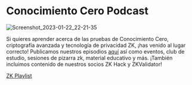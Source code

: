 # Conocimiento Cero Podcast
![Screenshot_2023-01-22_22-21-35](https://user-images.githubusercontent.com/81990132/213977155-36efc11d-a1a5-46c3-b382-23993a8da4b4.png)

Si quieres aprender acerca de las pruebas de Conocimiento Cero, criptografía avanzada y tecnología de privacidad ZK, ¡has venido al lugar correcto! Publicamos nuestros episodios [aquí](https://zeroknowledge.fm/) así como eventos, club de estudio, sesiones de pizarra zk, material educativo y más. ¡También incluimos contenido de nuestros socios ZK Hack y ZKValidator!

[ZK Playlist](https://www.youtube.com/playlist?list=PLj80z0cJm8QEUVSlofe1Zd7wyaoZrixFM)
